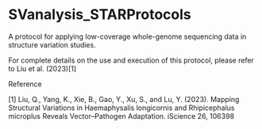 # SVanalysis_STARProtocols
A protocol for applying low-coverage whole-genome sequencing data in structure variation studies.


For complete details on the use and execution of this protocol, please refer to Liu et al. (2023)[1]


Reference


[1] Liu, Q., Yang, K., Xie, B., Gao, Y., Xu, S., and Lu, Y. (2023). Mapping Structural Variations in Haemaphysalis longicornis and Rhipicephalus microplus Reveals Vector–Pathogen Adaptation. iScience 26, 106398

